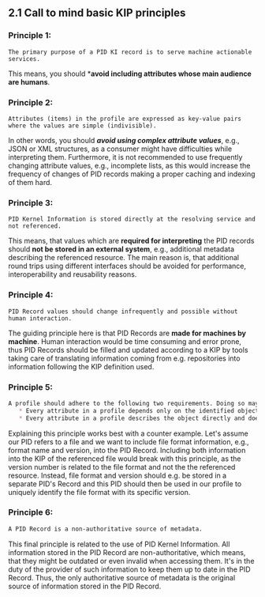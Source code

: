 ## 2.1 Call to mind basic KIP principles

### Principle 1:

```
The primary purpose of a PID KI record is to serve machine actionable services.
```

This means, you should ***avoid including attributes whose main audience are humans**.

### Principle 2:

```
Attributes (items) in the profile are expressed as key-value pairs where the values are simple (indivisible).
```

In other words, you should ***avoid using complex attribute values***, e.g., JSON or XML structures, as a consumer might have difficulties while interpreting them. Furthermore, it is not recommended to use frequently changing attribute values, e.g., incomplete lists, as this would increase the frequency of changes of PID records making a proper caching and indexing of them hard.

### Principle 3:

```
PID Kernel Information is stored directly at the resolving service and not referenced. 
```

This means, that values which are **required for interpreting** the PID records should **not be stored in an external system**, e.g., additional metadata describing the referenced resource. The main reason is, that additional round trips using different interfaces should be avoided for performance, interoperability and reusability reasons. 

### Principle 4:

```
PID Record values should change infrequently and possible without human interaction.
```

The guiding principle here is that PID Records are **made for machines by machine**. Human interaction would be time consuming and error prone, thus PID Records should be filled and updated according to a KIP by tools taking care of translating information coming from e.g. repositories into information following the KIP definition used.

### Principle 5:

```markdown
A profile should adhere to the following two requirements. Doing so may reduce migration issues in the event of profile revision:
   * Every attribute in a profile depends only on the identified object and no other 		 objects.
   * Every attribute in a profile describes the object directly and does not describe 		 another attribute in the same profile.
```

Explaining this principle works best with a counter example. Let's assume our PID refers to a file and we want to include file format information, e.g., format name and version, into the PID Record. Including both information into the KIP of the referenced file would break with this principle, as the version number is related to the file format and not the the referenced resource. Instead, file format and version should e.g. be stored in a separate PID's Record and this PID should then be used in our profile to uniquely identify the file format with its specific version. 

### Principle 6:

```markdown
A PID Record is a non-authoritative source of metadata.
```

This final principle is related to the use of PID Kernel Information. All information stored in the PID Record are non-authoritative, which means, that they might be outdated or even invalid when accessing them. It's in the duty of the provider of such information to keep them up to date in the PID Record. Thus, the only authoritative source of metadata is the original source of information stored in the PID Record.